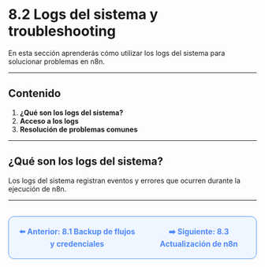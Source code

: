 # 8.2 Logs del sistema y troubleshooting

En esta sección aprenderás cómo utilizar los logs del sistema para solucionar problemas en n8n.

---

## Contenido

1. **¿Qué son los logs del sistema?**
2. **Acceso a los logs**
3. **Resolución de problemas comunes**

---

## ¿Qué son los logs del sistema?
Los logs del sistema registran eventos y errores que ocurren durante la ejecución de n8n.

---

<div align="center" style="border: 1px solid #4F8AFA; border-radius: 12px; padding: 20px; background: #f0f6ff; margin-top: 32px; display: flex; justify-content: center; gap: 32px;">
  <a href="8.1.%20Backup%20de%20flujos%20y%20credenciales.md" style="text-decoration:none; font-weight: bold; color: #4F8AFA; font-size: 1.1em;">⬅️ Anterior: 8.1 Backup de flujos y credenciales</a>
  <a href="8.3.%20Actualizaci%C3%B3n%20de%20n8n%20(manual%20y%20v%C3%ADa%20Docker).md" style="text-decoration:none; font-weight: bold; color: #4F8AFA; font-size: 1.1em;">➡️ Siguiente: 8.3 Actualización de n8n</a>
</div>
